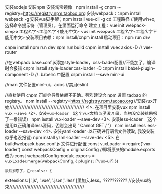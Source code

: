 安装nodejs
安装npm
安装淘宝镜像：npm install -g cnpm --registry=https://registry.npm.taobao.org
安装webpack：cnpm install webpack -g
安装vue脚手架；npm install vue-cli -g
cd 工程路径
//使用win+x,选择命令提示符（管理员），在里面运行命令
建立工程：vue init webpack-simple 工程名字<工程名字不能用中文> 
          vue init webpack 工程名字<工程名字不能用中文>
安装项目依赖：npm install/cnpm install
启动项目：npm run dev

cnpm install
npm run dev
npm run build
cnpm install  vuex axios -D // vue-router

//在webpack.base.conf.js添加style-loader，css-loader配置//不能加了，编译时会报错
cnpm install style-loader css-loader -D
cnpm install babel-plugin-component -D
// .babelrc 中配置
cnpm install --save mint-ui

//main 文件配置mint-ui，axios
//禁用eslint

//直接使用 cnpm 可能会导致依赖不正确。强烈建议给 npm 设置 taobao 的 registry。 
npm install --registry=https://registry.npm.taobao.org
//安装vux开始/////////////////////////////////////////////////
	<1>. 在项目里安装vux
	npm install vux --save
	<2>. 安装vux-loader （这个vux文档似乎没介绍，当初没安装结果报了一堆错误）
	npm install vux-loader --save-dev
	<3>. 安装less-loader  （这个是用以正确编译less源码，否则会出现 ' Cannot GET / '）
	npm install less less-loader --save-dev
	<4>. 安装yaml-loader  (以正确进行语言文件读取, 我没安装似乎也没报错)
	npm install yaml-loader --save-dev
	<5>. 在build/webpack.base.conf.js 文件进行配置
	const vuxLoader = require('vux-loader')
	const webpackConfig = originalConfig
	 //即将原来的module.exports 改为 const webpackConfig
	module.exports = vuxLoader.merge(webpackConfig, { plugins: ['vux-ui'] })
	
	最后别忘了，在resolve: {
  extensions: ['.js', '.vue', '.json','.less']里加入.less。???????????
//安装vux结束/////////////////////////////////////////////////
